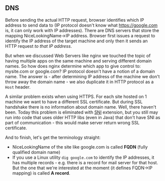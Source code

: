 DNS
----

Before sending the actual HTTP request, browser identifies which IP address to send data to (IP protocol 
doesn't know what https://google.com is, it can only work with IP addresses). There are DNS servers that store
the mapping NiceLookingName->IP address. Browser first issues a request to identify the IP address of the target 
machine and only then it sends an HTTP request _to that IP address_.

But when we discussed Web Servers like nginx we touched the topic of having multiple apps on the same
machine and serving different domain names. So how does nginx determine which app to give control to: 
mysite.com or google.com? IP protocol doesn't have a notion of a domain name. The answer is - after determining
IP address of the machine we don't throw away the domain name - we also duplicate it in HTTP protocol as 
a `Host` header.

A similar problem exists when using HTTPS. For each site hosted on 1 machine we want to have a different SSL
certificate. But during SSL handshake there is no information about domain name. Well, there haven't been. 
Today this problem is eliminated with [SNI](https://en.wikipedia.org/wiki/Server_Name_Indication) extension,
but you still may run into code that uses older HTTP libs (even in Java) that don't have SNI as part 
of communication - this would make server return wrong SSL certificate.

And to finish, let's get the terminology straight:
* NiceLookingName of the site like google.com is called **FQDN** (fully qualified domain name)
* If you use a Linux utility `dig google.com` to identify the IP addresses, it has multiple records - e.g. 
there is a record for mail server for that host. But the one that we're interested at the moment 
(it defines FQDN->IP mapping) is called **A record**.